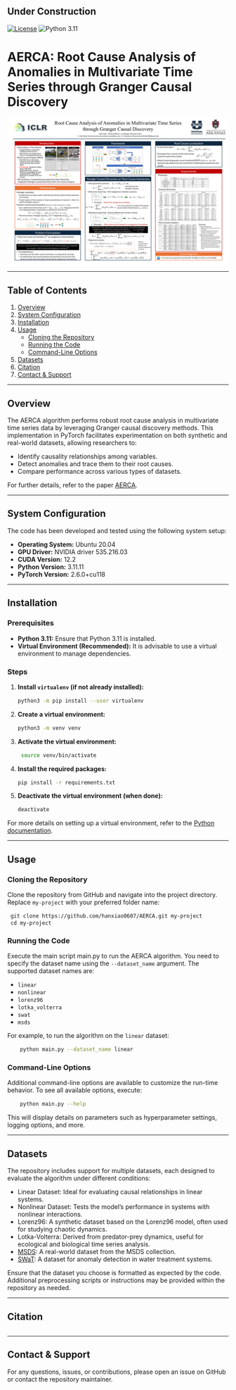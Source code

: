 ## Under Construction

[![License](https://img.shields.io/badge/License-MIT-red.svg)](https://github.com/hanxiao0607/AERCA/blob/main/LICENSE)
![Python 3.11](https://img.shields.io/badge/python-3.11-blue.svg)
# AERCA: Root Cause Analysis of Anomalies in Multivariate Time Series through Granger Causal Discovery
<div align="center">
  <img src="https://github.com/hanxiao0607/AERCA/blob/main/other/poster.png" alt="AERCA Poster" />
</div>

---

## Table of Contents

1. [Overview](#overview)
2. [System Configuration](#system-configuration)
3. [Installation](#installation)
4. [Usage](#usage)
    - [Cloning the Repository](#cloning-the-repository)
    - [Running the Code](#running-the-code)
    - [Command-Line Options](#command-line-options)
5. [Datasets](#datasets)
6. [Citation](#citation)
7. [Contact & Support](#contact--support)

---

## Overview

The AERCA algorithm performs robust root cause analysis in multivariate time series data by leveraging Granger causal discovery methods. This implementation in PyTorch facilitates experimentation on both synthetic and real-world datasets, allowing researchers to:
- Identify causality relationships among variables.
- Detect anomalies and trace them to their root causes.
- Compare performance across various types of datasets.

For further details, refer to the paper [AERCA](https://openreview.net/forum?id=k38Th3x4d9).

---

## System Configuration

The code has been developed and tested using the following system setup:

- **Operating System:** Ubuntu 20.04
- **GPU Driver:** NVIDIA driver 535.216.03
- **CUDA Version:** 12.2
- **Python Version:** 3.11.11
- **PyTorch Version:** 2.6.0+cu118

---

## Installation

### Prerequisites

- **Python 3.11:** Ensure that Python 3.11 is installed.
- **Virtual Environment (Recommended):** It is advisable to use a virtual environment to manage dependencies.

### Steps

1. **Install `virtualenv` (if not already installed):**

   ```bash
   python3 -m pip install --user virtualenv
    ```
   
2. **Create a virtual environment:**

   ```bash
   python3 -m venv venv
   ```
3. **Activate the virtual environment:**

   ```bash
    source venv/bin/activate
    ```
4. **Install the required packages:**
    
    ```bash
    pip install -r requirements.txt
    ```
   
5. **Deactivate the virtual environment (when done):**

   ```bash
   deactivate
   ```
   
For more details on setting up a virtual environment, refer to the [Python documentation](https://docs.python.org/3/tutorial/venv.html).

---

## Usage
### Cloning the Repository
Clone the repository from GitHub and navigate into the project directory. Replace `my-project` with your preferred folder name:


     git clone https://github.com/hanxiao0607/AERCA.git my-project
     cd my-project

### Running the Code
Execute the main script main.py to run the AERCA algorithm. You need to specify the dataset name using the `--dataset_name` argument. The supported dataset names are:

   - `linear`
   - `nonlinear`
   - `lorenz96`
   - `lotka_volterra`
   - `swat`
   - `msds`

For example, to run the algorithm on the `linear` dataset:

```bash
    python main.py --dataset_name linear
```

### Command-Line Options
Additional command-line options are available to customize the run-time behavior. To see all available options, execute:

```bash
    python main.py --help
```

This will display details on parameters such as hyperparameter settings, logging options, and more.

---

## Datasets
The repository includes support for multiple datasets, each designed to evaluate the algorithm under different conditions:

- Linear Dataset: Ideal for evaluating causal relationships in linear systems.
- Nonlinear Dataset: Tests the model’s performance in systems with nonlinear interactions.
- Lorenz96: A synthetic dataset based on the Lorenz96 model, often used for studying chaotic dynamics.
- Lotka-Volterra: Derived from predator-prey dynamics, useful for ecological and biological time series analysis.
- [MSDS](https://github.com/hanxiao0607/AERCA/tree/main/datasets/msds): A real-world dataset from the MSDS collection.
- [SWaT](https://github.com/hanxiao0607/AERCA/tree/main/datasets/swat): A dataset for anomaly detection in water treatment systems.

Ensure that the dataset you choose is formatted as expected by the code. Additional preprocessing scripts or instructions may be provided within the repository as needed.

---

## Citation
```

```

---

## Contact & Support
For any questions, issues, or contributions, please open an issue on GitHub or contact the repository maintainer.